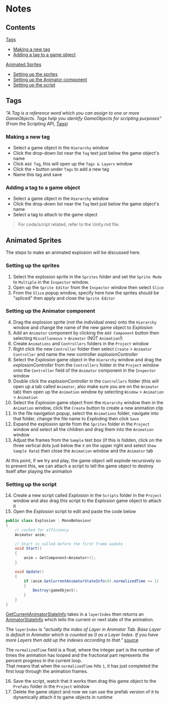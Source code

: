 # Notes
## Contents
[Tags](#tags)
  - [Making a new tag](#making-a-new-tag)
  - [Adding a tag to a game object](#adding-a-tag-to-a-game-object)

[Animated Sprites](#animated-sprites)
  - [Setting up the sprites](#setting-up-the-sprites)
  - [Setting up the Animator component](#setting-up-the-animator-component)
  - [Setting up the script](#setting-up-the-script)

## Tags
_"A Tag is a reference word which you can assign to one or more GameObjects. Tags help you identify GameObjects for scripting purposes"_ (From the Scripting API, [Tags](https://docs.unity3d.com/Manual/Tags.html))

### Making a new tag
- Select a game object in the `Hierarchy` window
- Click the drop-down list near the `Tag` text just below the game object's name
- Click `Add Tag`, this will open up the `Tags & Layers` window
- Click the `+` button under `Tags` to add a new tag
- Name this tag and save

### Adding a tag to a game object
- Select a game object in the `Hierarchy` window
- Click the drop-down list near the `Tag` text just below the game object's name
- Select a tag to attach to the game object

> For code/script related, refer to the Unity.md file.

## Animated Sprites
The steps to make an animated explosion will be discussed here.

### Setting up the sprites
1. Select the explosion sprite in the `Sprites` folder and set the `Sprite Mode` to `Multiple` in the `Inspector` window.
2. Open up the `Sprite Editor` from the `Inspector` window then select `Slice`
3. From the `Slice` popup window, specify here how the sprites should be "spliced" then apply and close the `Sprite Editor`

### Setting up the Animator component
4. Drag the explosion sprite (not the individual ones) onto the `Hierarchy` window and change the name of the new game object to _Explosion_
5. Add an `Animator` component by clicking the `Add Component` button then selecting `Miscellaneous` > `Animator` (NOT `Animation`!)
6. Create `Animations` and `Controllers` folders in the `Project` window
7. Right click the new `Controller` folder then select `Create` > `Animator Controller` and name the new controller _explosionController_
8. Select the _Explosion_ game object in the `Hierarchy` window and drag the _explosionController_ from the `Controllers` folder in the `Project` window onto the `Controller` field of the `Animator` component in the `Inspector` window
9. Double click the _explosionController_ in the `Controllers` folder (this will open up a tab called `Animator`, also make sure you are on the `Animator` tab) then open up the `Animation` window by selecting `Window` > `Animation` > `Animation`
10. Select the _Explosion_ game object from the `Hierarchy` window then in the `Animation` window, click the `Create` button to create a new animation clip
11. In the file navigation popup, select the `Animations` folder, navigate into that folder, change the file name to _Exploding_ then click `Save`
12. Expand the explosion sprite from the `Sprites` folder in the `Project` window and select all the children and drag them into the `Animation` window
13. Adjust the frames from the `Sample` text box (if this is hidden, click on the three vertical dots just below the `X` on the upper right and select `Show Sample Rate`) then close the `Animation` window and the `Animator` tab

At this point, if we try and play, the game object will explode recursively so to prevent this, we can attach a script to tell the game object to destroy itself after playing the animation

### Setting up the script
14. Create a new script called _Explosion_ in the `Scripts` folder in the `Project` window and also drag this script to the _Explosion_ game object to attach it
15. Open the _Explosion_ script to edit and paste the code below

```csharp
public class Explosion : MonoBehaviour
{
    // cached for efficiency
    Animator anim;

    // Start is called before the first frame update
    void Start()
    {
        anim = GetComponent<Animator>();
    }

    void Update()
    {
        if (anim.GetCurrentAnimatorStateInfo(0).normalizedTime >= 1)
        {
            Destroy(gameObject);  
        }
    }
}
```

[GetCurrentAnimatorStateInfo](https://docs.unity3d.com/ScriptReference/Animator.GetCurrentAnimatorStateInfo.html) takes in a `layerIndex` then returns an [AnimatorStateInfo](https://docs.unity3d.com/ScriptReference/AnimatorStateInfo.html) which tells the current or next state of the animation.

The `layerIndex` is _"actually the index of Layer in Animator Tab. Base Layer is default in Animator which is counted as 0 as a Layer Index. If you have more Layers then add up the indexes according to that."_ [source](https://answers.unity.com/questions/1428729/anyone-could-explain-for-me-animatorgetcurrentanim.html)

The `normalizedTime` field is a float, where the integer part is the number of times the animation has looped and the fractional part represents the percent progress in the current loop.\
That means that when the `normalizedTime` hits `1`, it has just completed the first loop through the animation frames.

16. Save the script, watch that it works then drag this game object to the `Prefabs` folder in the `Project` window
17. Delete the game object and now we can use the prefab version of it to dynamically attach it to game objects in runtime
